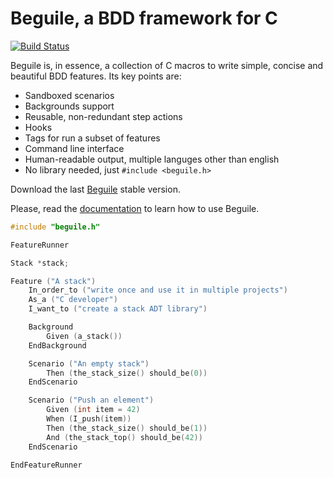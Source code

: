 Beguile, a BDD framework for C
==============================

[![Build Status](https://travis-ci.org/superruzafa/beguile.svg)](https://travis-ci.org/superruzafa/beguile)

Beguile is, in essence, a collection of C macros to write simple, concise and beautiful BDD features. Its key points are:

* Sandboxed scenarios
* Backgrounds support
* Reusable, non-redundant step actions
* Hooks
* Tags for run a subset of features
* Command line interface
* Human-readable output, multiple languges other than english
* No library needed, just `#include <beguile.h>`

Download the last [Beguile](https://raw.githubusercontent.com/superruzafa/beguile/master/release/beguile.h) stable version.

Please, read the [documentation](wiki/1---Getting-started) to learn how to use Beguile.

```c
#include "beguile.h"

FeatureRunner

Stack *stack;

Feature ("A stack")
    In_order_to ("write once and use it in multiple projects")
    As_a ("C developer")
    I_want_to ("create a stack ADT library")

    Background
        Given (a_stack())
    EndBackground

    Scenario ("An empty stack")
        Then (the_stack_size() should_be(0))
    EndScenario

    Scenario ("Push an element")
        Given (int item = 42)
        When (I_push(item))
        Then (the_stack_size() should_be(1))
        And (the_stack_top() should_be(42))
    EndScenario

EndFeatureRunner
```

